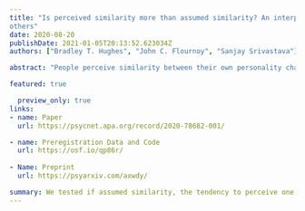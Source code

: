 ```yaml
---
title: "Is perceived similarity more than assumed similarity? An interpersonal path to seeing similarity between self and
others"
date: 2020-08-20
publishDate: 2021-01-05T20:13:52.623034Z
authors: ["Bradley T. Hughes", "John C. Flournoy", "Sanjay Srivastava"]

abstract: "People perceive similarity between their own personality characteristics and the personality characteristics of others. This association has sometimes been labeled “assumed similarity,” reflecting the interpretation that it is a cognitive bias. Another possibility, however, is an interpersonal path to perceived similarity: personality traits that are manifested in behavior may elicit similar or dissimilar behavior from others, and people form perceptions based on what they have elicited. Drawing on theories of interpersonal perception and interpersonal theory, we proposed and tested for evidence of such perceiver-elicited similarity effects, as well as trait and state assumed similarity. Previously unacquainted participants (N = 322) completed personality assessments, interacted in dyads the next day, and then reported perceptions of each other’s personalities. The results showed broad support for the expression and accurate perceptions of most Big Five domains and facets. The preregistered directional hypotheses for behavior elicitation and perceiver-elicited similarity were supported for 3 of 5 traits. Participants interpersonally elicited and then accurately perceived similarity in sociability and openness, and dissim- ilarity in assertiveness. We also found evidence for assumed similarity for agreeableness and energy level, but participants did not elicit similar behavior from their partners for those traits. We discuss implications for treating perceived similarity as a dynamic, multicomponent phenomenon, and the possibility that assumed similarity emerges from the repeated experience of interpersonally elicited and perceived similarity."

featured: true

  preview_only: true
links:
- name: Paper
  url: https://psycnet.apa.org/record/2020-78682-001/

- name: Preregistration Data and Code
  url: https://osf.io/qp86r/
  
- Name: Preprint
  url: https://psyarxiv.com/axwdy/

summary: We tested if assumed similarity, the tendency to perceive one's owm personality characteristics in others, was partially explained by the elicitation and accurate perceptions of similar behavior from others.
---
```


